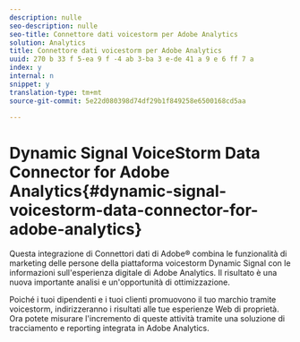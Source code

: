 ```yaml
---
description: nulle
seo-description: nulle
seo-title: Connettore dati voicestorm per Adobe Analytics
solution: Analytics
title: Connettore dati voicestorm per Adobe Analytics
uuid: 270 b 33 f 5-ea 9 f -4 ab 3-ba 3 e-de 41 a 9 e 6 ff 7 a
index: y
internal: n
snippet: y
translation-type: tm+mt
source-git-commit: 5e22d080398d74df29b1f849258e6500168cd5aa

---
```



# Dynamic Signal VoiceStorm Data Connector for Adobe Analytics{#dynamic-signal-voicestorm-data-connector-for-adobe-analytics}

Questa integrazione di Connettori dati di Adobe® combina le funzionalità di marketing delle persone della piattaforma voicestorm Dynamic Signal con le informazioni sull'esperienza digitale di Adobe Analytics. Il risultato è una nuova importante analisi e un'opportunità di ottimizzazione.

Poiché i tuoi dipendenti e i tuoi clienti promuovono il tuo marchio tramite voicestorm, indirizzeranno i risultati alle tue esperienze Web di proprietà. Ora potete misurare l'incremento di queste attività tramite una soluzione di tracciamento e reporting integrata in Adobe Analytics.
